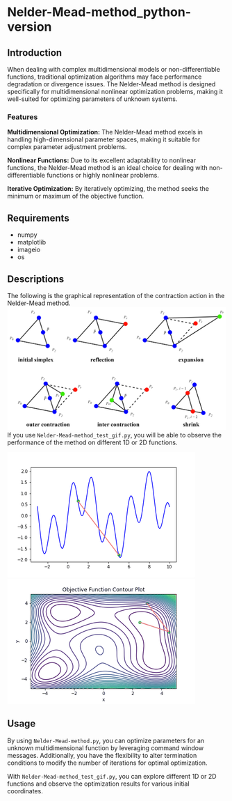 # Nelder-Mead-method_python-version
## Introduction
When dealing with complex multidimensional models or non-differentiable functions, traditional optimization algorithms may face performance degradation or divergence issues. The Nelder-Mead method is designed specifically for multidimensional nonlinear optimization problems, making it well-suited for optimizing parameters of unknown systems.
### Features
**Multidimensional Optimization:** The Nelder-Mead method excels in handling high-dimensional parameter spaces, making it suitable for complex parameter adjustment problems.

**Nonlinear Functions:** Due to its excellent adaptability to nonlinear functions, the Nelder-Mead method is an ideal choice for dealing with non-differentiable functions or highly nonlinear problems.

**Iterative Optimization:** By iteratively optimizing, the method seeks the minimum or maximum of the objective function.
## Requirements
* numpy
* matplotlib
* imageio
* os
## Descriptions
The following is the graphical representation of the contraction action in the Nelder-Mead method.
![Graphic Representation of the Nelder-Mead method](https://github.com/yahfou/Nelder-Mead-method_python-version/blob/main/Graphic%20Representation%20of%20the%20Nelder-Mead%20method.png)
If you use ```Nelder-Mead-method_test_gif.py```, you will be able to observe the performance of the method on different 1D or 2D functions.

![1D_iteration_result](test_sample/1D_iteration_result.gif)
![2D_iteration_result](test_sample/2D_iteration_result.gif)

## Usage
By using ```Nelder-Mead-method.py```, you can optimize parameters for an unknown multidimensional function by leveraging command window messages. Additionally, you have the flexibility to alter termination conditions to modify the number of iterations for optimal optimization.

With ```Nelder-Mead-method_test_gif.py```, you can explore different 1D or 2D functions and observe the optimization results for various initial coordinates.
